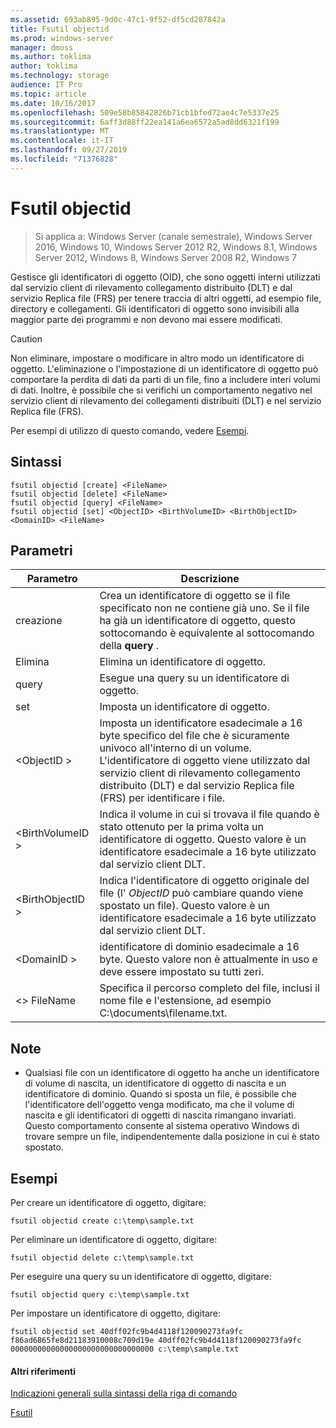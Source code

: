 ```yaml
---
ms.assetid: 693ab895-9d0c-47c1-9f52-df5cd287842a
title: Fsutil objectid
ms.prod: windows-server
manager: dmoss
ms.author: toklima
author: toklima
ms.technology: storage
audience: IT Pro
ms.topic: article
ms.date: 10/16/2017
ms.openlocfilehash: 509e58b85842826b71cb1bfed72ae4c7e5337e25
ms.sourcegitcommit: 6aff3d88ff22ea141a6ea6572a5ad8dd6321f199
ms.translationtype: MT
ms.contentlocale: it-IT
ms.lasthandoff: 09/27/2019
ms.locfileid: "71376828"
---
```

# <a name="fsutil-objectid"></a>Fsutil objectid
>Si applica a: Windows Server (canale semestrale), Windows Server 2016, Windows 10, Windows Server 2012 R2, Windows 8.1, Windows Server 2012, Windows 8, Windows Server 2008 R2, Windows 7

Gestisce gli identificatori di oggetto (OID), che sono oggetti interni utilizzati dal servizio client di rilevamento collegamento distribuito (DLT) e dal servizio Replica file (FRS) per tenere traccia di altri oggetti, ad esempio file, directory e collegamenti. Gli identificatori di oggetto sono invisibili alla maggior parte dei programmi e non devono mai essere modificati.

> [!CAUTION]
> Non eliminare, impostare o modificare in altro modo un identificatore di oggetto. L'eliminazione o l'impostazione di un identificatore di oggetto può comportare la perdita di dati da parti di un file, fino a includere interi volumi di dati. Inoltre, è possibile che si verifichi un comportamento negativo nel servizio client di rilevamento dei collegamenti distribuiti (DLT) e nel servizio Replica file (FRS).

Per esempi di utilizzo di questo comando, vedere [Esempi](#BKMK_examples).

## <a name="syntax"></a>Sintassi

```
fsutil objectid [create] <FileName>
fsutil objectid [delete] <FileName>
fsutil objectid [query] <FileName>
fsutil objectid [set] <ObjectID> <BirthVolumeID> <BirthObjectID> <DomainID> <FileName>
```

## <a name="parameters"></a>Parametri

|Parametro|Descrizione|
|-------------|---------------|
|creazione|Crea un identificatore di oggetto se il file specificato non ne contiene già uno. Se il file ha già un identificatore di oggetto, questo sottocomando è equivalente al sottocomando della **query** .|
|Elimina|Elimina un identificatore di oggetto.|
|query|Esegue una query su un identificatore di oggetto.|
|set|Imposta un identificatore di oggetto.|
|\<ObjectID >|Imposta un identificatore esadecimale a 16 byte specifico del file che è sicuramente univoco all'interno di un volume. L'identificatore di oggetto viene utilizzato dal servizio client di rilevamento collegamento distribuito (DLT) e dal servizio Replica file (FRS) per identificare i file.|
|\<BirthVolumeID >|Indica il volume in cui si trovava il file quando è stato ottenuto per la prima volta un identificatore di oggetto. Questo valore è un identificatore esadecimale a 16 byte utilizzato dal servizio client DLT.|
|\<BirthObjectID >|Indica l'identificatore di oggetto originale del file (l' *ObjectID* può cambiare quando viene spostato un file). Questo valore è un identificatore esadecimale a 16 byte utilizzato dal servizio client DLT.|
|\<DomainID >|identificatore di dominio esadecimale a 16 byte. Questo valore non è attualmente in uso e deve essere impostato su tutti zeri.|
|\<> FileName|Specifica il percorso completo del file, inclusi il nome file e l'estensione, ad esempio C:\documents\filename.txt.|

## <a name="remarks"></a>Note

-   Qualsiasi file con un identificatore di oggetto ha anche un identificatore di volume di nascita, un identificatore di oggetto di nascita e un identificatore di dominio. Quando si sposta un file, è possibile che l'identificatore dell'oggetto venga modificato, ma che il volume di nascita e gli identificatori di oggetti di nascita rimangano invariati. Questo comportamento consente al sistema operativo Windows di trovare sempre un file, indipendentemente dalla posizione in cui è stato spostato.

## <a name="BKMK_examples"></a>Esempi
Per creare un identificatore di oggetto, digitare:

`fsutil objectid create c:\temp\sample.txt`

Per eliminare un identificatore di oggetto, digitare:

`fsutil objectid delete c:\temp\sample.txt`

Per eseguire una query su un identificatore di oggetto, digitare:

`fsutil objectid query c:\temp\sample.txt`

Per impostare un identificatore di oggetto, digitare:

`fsutil objectid set 40dff02fc9b4d4118f120090273fa9fc f86ad6865fe8d21183910008c709d19e 40dff02fc9b4d4118f120090273fa9fc 00000000000000000000000000000000 c:\temp\sample.txt`

#### <a name="additional-references"></a>Altri riferimenti
[Indicazioni generali sulla sintassi della riga di comando](Command-Line-Syntax-Key.md)

[Fsutil](Fsutil.md)


